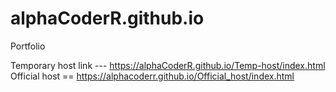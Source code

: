 # alphaCoderR.github.io
Portfolio

Temporary host link --- https://alphaCoderR.github.io/Temp-host/index.html
Official host == https://alphacoderr.github.io/Official_host/index.html
